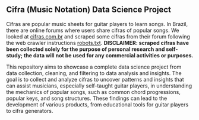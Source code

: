 ## Cifra (Music Notation) Data Science Project

Cifras are popular music sheets for guitar players to learn songs. In Brazil, there are online forums where users share cifras of popular songs. We looked at [cifras.com.br](https://www.cifras.com.br/) and scraped some cifras from their forum following the web crawler instructions [robots.txt](https://www.cifras.com.br/robots.txt). 
**DISCLAIMER: scraped cifras have been collected solely for the purpose of personal research and self-study; the data will not be used for any commercial activities or purposes.**

This repository aims to showcase a complete data science project from data collection, cleaning, and filtering to data analysis and insights. The goal is to collect and analyze cifras to uncover patterns and insights that can assist musicians, especially self-taught guitar players, in understanding the mechanics of popular songs, such as common chord progressions, popular keys, and song structures. These findings can lead to the development of various products, from educational tools for guitar players to cifra generators.


